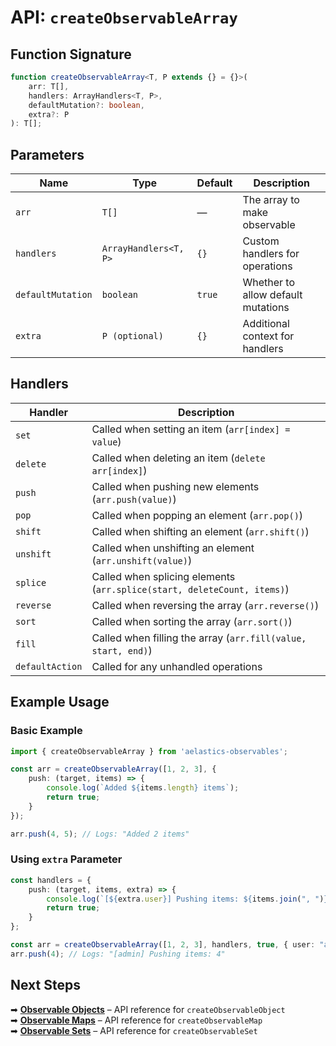 # API: `createObservableArray`

## Function Signature

```typescript
function createObservableArray<T, P extends {} = {}>(
    arr: T[],
    handlers: ArrayHandlers<T, P>,
    defaultMutation?: boolean,
    extra?: P
): T[];
```

## Parameters

| Name             | Type                     | Default | Description |
|-----------------|-------------------------|---------|-------------|
| `arr`           | `T[]`                     | —       | The array to make observable |
| `handlers`      | `ArrayHandlers<T, P>`     | `{}`    | Custom handlers for operations |
| `defaultMutation` | `boolean`              | `true`  | Whether to allow default mutations |
| `extra`         | `P (optional)`           | `{}`    | Additional context for handlers |

## Handlers

| Handler          | Description |
|-----------------|------------|
| `set`          | Called when setting an item (`arr[index] = value`) |
| `delete`       | Called when deleting an item (`delete arr[index]`) |
| `push`        | Called when pushing new elements (`arr.push(value)`) |
| `pop`         | Called when popping an element (`arr.pop()`) |
| `shift`       | Called when shifting an element (`arr.shift()`) |
| `unshift`     | Called when unshifting an element (`arr.unshift(value)`) |
| `splice`      | Called when splicing elements (`arr.splice(start, deleteCount, items)`) |
| `reverse`     | Called when reversing the array (`arr.reverse()`) |
| `sort`        | Called when sorting the array (`arr.sort()`) |
| `fill`        | Called when filling the array (`arr.fill(value, start, end)`) |
| `defaultAction` | Called for any unhandled operations |

## Example Usage

### Basic Example

```typescript
import { createObservableArray } from 'aelastics-observables';

const arr = createObservableArray([1, 2, 3], {
    push: (target, items) => {
        console.log(`Added ${items.length} items`);
        return true;
    }
});

arr.push(4, 5); // Logs: "Added 2 items"
```

### Using `extra` Parameter

```typescript
const handlers = {
    push: (target, items, extra) => {
        console.log(`[${extra.user}] Pushing items: ${items.join(", ")}`);
        return true;
    }
};

const arr = createObservableArray([1, 2, 3], handlers, true, { user: "admin" });
arr.push(4); // Logs: "[admin] Pushing items: 4"
```

## Next Steps

➡ **[Observable Objects](./api-observable-object.md)** – API reference for `createObservableObject`  
➡ **[Observable Maps](./api-observable-map.md)** – API reference for `createObservableMap`  
➡ **[Observable Sets](./api-observable-set.md)** – API reference for `createObservableSet`  
